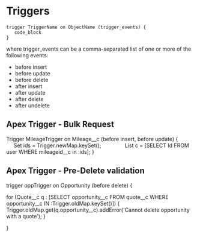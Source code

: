 # Triggers

```apex
trigger TriggerName on ObjectName (trigger_events) {
   code_block
}
```

where trigger_events can be a comma-separated list of one or more of the following events:
* before insert
* before update
* before delete
* after insert
* after update
* after delete
* after undelete


## Apex Trigger - Bulk Request
Trigger MileageTrigger on Mileage__c (before insert, before update) {
               Set<ID> ids = Trigger.newMap.keySet();
               List<User> c = [SELECT Id FROM user WHERE mileageid__c in :ids];
}
   
## Apex Trigger - Pre-Delete validation   
trigger oppTrigger on Opportunity (before delete) {

   for (Quote__c q : [SELECT opportunity__c FROM quote__c WHERE opportunity__c IN :Trigger.oldMap.keySet()]) {
        Trigger.oldMap.get(q.opportunity__c).addError('Cannot delete opportunity with a quote');
   }

}
